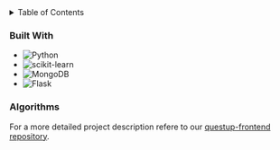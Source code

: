 <!-- TABLE OF CONTENTS -->
<details>
  <summary>Table of Contents</summary>
  <ol>
    <li>
      <a href="#about-the-project">About The Project</a>
      <ul>
        <li><a href="#built-with">Built With</a></li>
      </ul>
      <ul>
        <li><a href="#architecture">Algorithms</a></li>
      </ul>
    </li>
  </ol>
</details>

### Built With

* ![Python](https://img.shields.io/badge/python-3670A0?style=for-the-badge&logo=python&logoColor=ffdd54)
* ![scikit-learn](https://img.shields.io/badge/scikit--learn-%23F7931E.svg?style=for-the-badge&logo=scikit-learn&logoColor=white)
* ![MongoDB](https://img.shields.io/badge/MongoDB-%234ea94b.svg?style=for-the-badge&logo=mongodb&logoColor=white)
* ![Flask](https://img.shields.io/badge/flask-%23000.svg?style=for-the-badge&logo=flask&logoColor=white)

### Algorithms

For a more detailed project description refere to our [questup-frontend repository](https://github.com/louisborn/questup-frontend).
